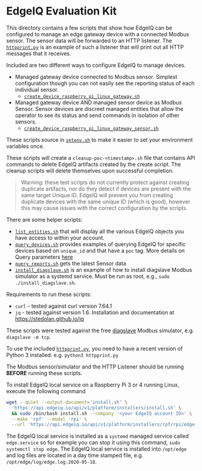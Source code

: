 # EdgeIQ Evaluation Kit

This directory contains a few scripts that show how EdgeIQ can be configured to manage an edge gateway device with a connected Modbus sensor. The sensor data will be forwarded to an HTTP listener. The [`httpprint.py`](httpprint.py) is an example of such a listener that will print out all HTTP messages that it receives.

Included are two different ways to configure EdgeIQ to manage devices.

* Managed gateway device connected to Modbus sensor. Simplest configuration though you can not easily see the reporting status of each individual sensor.
  * [`create_device_raspberry_pi_linux_gateway.sh`](create_device_raspberry_pi_linux_gateway.sh)
* Managed gateway device AND managed sensor device as Modbus Sensor. Sensor devices are discreet managed entities that allow the operator to see its status and send commands in isolation of other sensors.
  * [`create_device_raspberry_pi_linux_gateway_sensor.sh`](create_device_raspberry_pi_linux_gateway_sensor.sh)

These scripts source in [`setenv.sh`](setenv.sh) to make it easier to set your environment variables once.

These scripts will create a `cleanup-poc-<timestamp>.sh` file that contains API commands to delete EdgeIQ artifacts created by the create script. The cleanup scripts will delete themselves upon successful completion.

> Warning: these test scripts do not currently protect against creating duplicate artifacts, nor do they detect if devices are present with the same target Unique ID. EdgeIQ will prevent you from creating duplicate devices with the same unique ID (which is good), however this may cause issues with the correct configuration by the scripts.

There are some helper scripts:

* [`list_entities.sh`](list_entities.sh) that will display all the various EdgeIQ objects you have access to within your account.
* [`query_devices.sh`](query_devices.sh) provides examples of querying EdgeIQ for specific devices based on `unique_id` and that have a `poc` tag. More details on Query parameters [here](https://documentation.machineshop.io/guides/api_overview)
* [`query_reports.sh`](query_reports.sh) gets the latest Sensor data
* [`install_diagslave.sh`](install_diagslave.sh) is an example of how to install diagslave Modbus simulator as a systemd service. Must be run as root, e.g., `sudo ./install_diagslave.sh`.

Requirements to run these scripts:

* `curl` - tested against curl version 7.64.1
* `jq` - tested against version 1.6. Installation and documentation at <https://stedolan.github.io/jq>

These scripts were tested against the free [diagslave](https://www.modbusdriver.com/diagslave.html) Modbus simulator, e.g. `diagslave -m tcp`.

To use the included [`httpprint.py`](httpprint.py), you need to have a recent version of Python 3 installed. e.g. `python3 httpprint.py`

The Modbus sensor/simulator and the HTTP Listener should be running **BEFORE** running these scripts.

To install EdgeIQ local service on a Raspberry Pi 3 or 4 running Linux, execute the following command

```bash
wget --quiet --output-document='install.sh' \
  'https://api.edgeiq.io/api/v1/platform/installers/install.sh' \
  && sudo /bin/bash install.sh --company '<your EdgeIQ account ID>' \
  --make 'rpf' --model 'rpi' \
  --url 'https://api.edgeiq.io/api/v1/platform/installers/rpf/rpi/edge-2.6.2.run'
```

The EdgeIQ local service is installed as a `systemd` managed service called `edge.service` so for example you can stop it using this command, `sudo systemctl stop edge`. The EdgeIQ local service is installed into `/opt/edge` and log files are located in a day time stamped file, e.g. `/opt/edge/log/edge.log.2020-05-18`.
